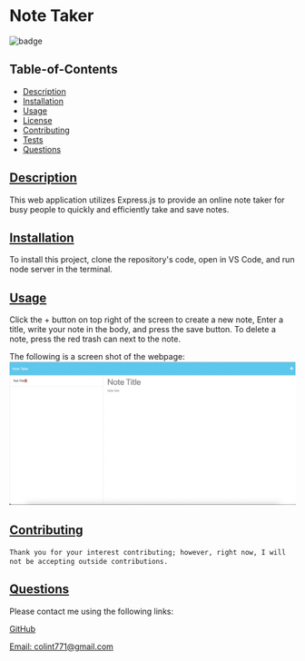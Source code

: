 # Note Taker

  ![badge](https://img.shields.io/badge/license-mit-blue)

  ## Table-of-Contents

  * [Description](#description)
  * [Installation](#installation)
  * [Usage](#usage)
  * [License](#license)
  * [Contributing](#contributing)
  * [Tests](#tests)
  * [Questions](#questions)
  
  ## [Description](#table-of-contents)

  This web application utilizes Express.js to provide an online note taker for busy people to quickly and efficiently take and save notes.

  ## [Installation](#table-of-contents)

  To install this project, clone the repository's code, open in VS Code, and run node server in the terminal.

  ## [Usage](#table-of-contents)

  Click the + button on top right of the screen to create a new note, Enter a title, write your note in the body, and press the save button. To delete a note, press the red trash can next to the note.

  The following is a screen shot of the webpage:![img](Note-Taker-SS.jpeg)
  
   

  ## [Contributing](#table-of-contents)
  
  
    Thank you for your interest contributing; however, right now, I will not be accepting outside contributions.
      

  ## [Questions](#table-of-contents)

  Please contact me using the following links:

  [GitHub](https://github.com/colint771)

  [Email: colint771@gmail.com](mailto:colint771@gmail.com)
